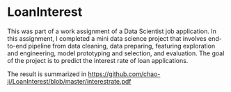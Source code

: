 # LoanInterest

This was part of a work assignment of a Data Scientist job application. In this assignment, I completed
a mini data science project that involves end-to-end pipeline from data cleaning, data preparing, featuring
exploration and engineering, model prototyping and selection, and evaluation. The goal of the project is to
predict the interest rate of loan applications.

The result is summarized in https://github.com/chao-ji/LoanInterest/blob/master/interestrate.pdf
